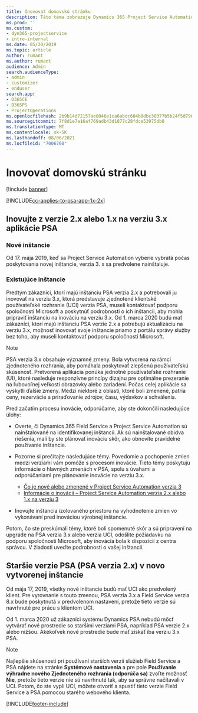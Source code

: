 ```yaml
---
title: Inovovať domovskú stránku
description: Táto téma zobrazuje Dynamics 365 Project Service Automation, kde nájdete dôležité informácie o nových a zmenených funkciách a procese inovácie na najnovšiu verziu.
ms.prod: ''
ms.custom:
- dyn365-projectservice
- intro-internal
ms.date: 05/30/2019
ms.topic: article
author: rumant
ms.author: rumant
audience: Admin
search.audienceType:
- admin
- customizer
- enduser
search.app:
- D365CE
- D365PS
- ProjectOperations
ms.openlocfilehash: 2b9b14d72157ae0046e1ca6abdc604b8dbc30377b5b24f5d79617a7201b1bf10
ms.sourcegitcommit: 7f8d1e7a16af769adb43d1877c28fdce53975db8
ms.translationtype: MT
ms.contentlocale: sk-SK
ms.lasthandoff: 08/06/2021
ms.locfileid: "7006760"
---
```

# <a name="upgrade-home-page"></a>Inovovať domovskú stránku

[!include [banner](../includes/psa-now-project-operations.md)]

[!INCLUDE[cc-applies-to-psa-app-1x-2x](../includes/cc-applies-to-psa-app-1x-2x.md)]

## <a name="upgrade-from-psa-version-2x-or-1x-to-version-3x"></a>Inovujte z verzie 2.x alebo 1.x na verziu 3.x aplikácie PSA

### <a name="new-instances"></a>Nové inštancie

Od 17. mája 2019, keď sa Project Service Automation vyberie vybratá počas poskytovania novej inštancie, verzia 3. x sa predvolene nainštaluje.

### <a name="existing-instances"></a>Existujúce inštancie

Predtým zákazníci, ktorí majú inštanciu PSA verzia 2.x a potrebovali ju inovovať na verziu 3.x, ktorá predstavuje zjednotené klientské používateľské rozhranie (UCI) verzia PSA, museli kontaktovať podporu spoločnosti Microsoft a poskytnúť podrobnosti o ich inštancii, aby mohla pripraviť inštanciu na inováciu na verziu 3.x. Od 1. marca 2020 budú mať zákazníci, ktorí majú inštanciu PSA verzie 2.x a potrebujú aktualizáciu na verziu 3.x, možnosť inovovať svoje inštancie priamo z portálu správy služby bez toho, aby museli kontaktovať podporu spoločnosti Microsoft.  

> [!NOTE]
> PSA verzia 3.x obsahuje významné zmeny. Bola vytvorená na rámci zjednoteného rozhrania, aby pomáhala poskytovať zlepšenú používateľskú skúsenosť. Pretvorená aplikácia ponúka jednotné používateľské rozhranie (UI), ktoré nasleduje responzívne princípy dizajnu pre optimálne prezeranie na ľubovoľnej veľkosti obrazovky alebo zariadení. Počas celej aplikácie sa vyskytli ďalšie zmeny. Medzi niektoré z oblastí, ktoré boli zmenené, patria ceny, rezervácie a priraďovanie zdrojov, času, výdavkov a schválenia.

Pred začatím procesu inovácie, odporúčame, aby ste dokončili nasledujúce úlohy:

- Overte, či Dynamics 365 Field Service a Project Service Automation sú nainštalované na identifikovanej inštancii. Ak sú nainštalované obidva riešenia, mali by ste plánovať inováciu skôr, ako obnovíte pravidelné používanie inštancie.
- Pozorne si prečítajte nasledujúce témy. Povedomie a pochopenie zmien medzi verziami vám pomôže s procesom inovácie. Tieto témy poskytujú informácie o hlavných zmenách v PSA, spolu s úvahami a odporúčaniami pre plánovanie inovácie na verziu 3.x.

    - [Čo je nové alebo zmenené v Project Service Automation verzia 3](whats-new-changed-v3.md)
    - [Informácie o inovácii – Project Service Automation verzia 2.x alebo 1.x na verziu 3](upgrade-v3.md)

- Inovujte inštancia izolovaného priestoru na vyhodnotenie zmien vo vykonávaní pred inováciou výrobnej inštancie.

Potom, čo ste preskúmali témy, ktoré boli spomenuté skôr a sú pripravení na upgrade na PSA verzia 3.x alebo verzia UCI, odošlite požiadavku na podporu spoločnosti Microsoft, aby inovácia bola k dispozícii z centra správcu. V žiadosti uveďte podrobnosti o vašej inštancii.

## <a name="older-versions-of-psa-psa-version-2x-in-a-newly-created-instance"></a>Staršie verzie PSA (PSA verzia 2.x) v novo vytvorenej inštancie

Od mája 17, 2019, všetky nové inštancie budú mať UCI ako predvolený klient. Pre vyrovnanie s touto zmenou, PSA verzia 3.x a Field Service verzia 8.x bude poskytnutá v predvolenom nastavení, pretože tieto verzie sú navrhnuté pre prácu s klientom UCI.

Od 1. marca 2020 už zákazníci systému Dynamics PSA nebudú môcť vytvárať nové prostredie so staršími verziami PSA, napríklad PSA verzie 2.x alebo nižšou. Akékoľvek nové prostredie bude mať získať iba verziu 3.x PSA.

> [!NOTE]
> Najlepšie skúsenosti pri používaní starších verzií služieb Field Service a PSA nájdete na stránke **Systémové nastavenia** a pre pole **Používanie výhradne nového Zjednoteného rozhrania (odporúča sa)** zvoľte možnosť **Nie**, pretože tieto verzie nie sú navrhnuté tak, aby sa správne načítavali v UCI. Potom, čo ste vypli UCI, môžete otvoriť a spustiť tieto verzie Field Service a PSA pomocou starého webového klienta. 


[!INCLUDE[footer-include](../includes/footer-banner.md)]